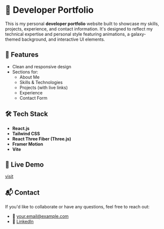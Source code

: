 # 🌌 Developer Portfolio

This is my personal **developer portfolio** website built to showcase my skills, projects, experience, and contact information. It's designed to reflect my technical expertise and personal style featuring animations, a galaxy-themed background, and interactive UI elements.

## 🚀 Features

- Clean and responsive design  
- Sections for:
  - About Me  
  - Skills & Technologies  
  - Projects (with live links)  
  - Experience  
  - Contact Form  

## 🛠️ Tech Stack

- **React.js**  
- **Tailwind CSS**  
- **React Three Fiber (Three.js)**  
- **Framer Motion**  
- **Vite**

## 🔗 Live Demo

[visit](https://rachitk.vercel.app/)

## 📬 Contact

If you'd like to collaborate or have any questions, feel free to reach out:

- 📧 [your.email@example.com](rachiitk29@gmail.com)  
- 🔗 [LinkedIn](https://www.linkedin.com/in/rachitkatariya)

